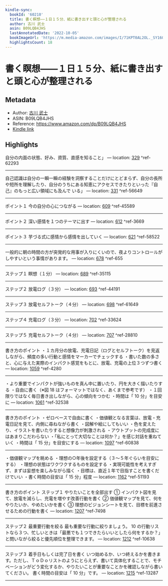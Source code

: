 ```yaml
---
kindle-sync:
  bookId: '60210'
  title: 書く瞑想――１日１５分、紙に書き出すと頭と心が整理される
  author: 古川 武士
  asin: B09LQB4JHS
  lastAnnotatedDate: '2022-10-05'
  bookImageUrl: 'https://m.media-amazon.com/images/I/71KPT0AL2OL._SY160.jpg'
  highlightsCount: 18
---
```

# 書く瞑想――１日１５分、紙に書き出すと頭と心が整理される
## Metadata
* Author: [古川 武士](https://www.amazon.comundefined)
* ASIN: B09LQB4JHS
* Reference: https://www.amazon.com/dp/B09LQB4JHS
* [Kindle link](kindle://book?action=open&asin=B09LQB4JHS)

## Highlights
自分の内面の状態、好み、資質、直感を知ること」 — location: [329](kindle://book?action=open&asin=B09LQB4JHS&location=329) ^ref-62293

---
自己認識は自分の一瞬一瞬の経験を洞察することだけにとどまらず、自分の長所や短所を理解したり、自分のうちにある知恵にアクセスできたりといった『自己』のもっと広い領域にも及んで いる」 — location: [331](kindle://book?action=open&asin=B09LQB4JHS&location=331) ^ref-56649

---
ポイント１ 今の自分の心につながる — location: [609](kindle://book?action=open&asin=B09LQB4JHS&location=609) ^ref-45589

---
ポイント２ 深い感情を１つのテーマに出す — location: [612](kindle://book?action=open&asin=B09LQB4JHS&location=612) ^ref-3669

---
ポイント３ 芋づる式に感情から感情を出していく — location: [621](kindle://book?action=open&asin=B09LQB4JHS&location=621) ^ref-58522

---
一般的に朝の時間の方が突発的な用事が入りにくいので、夜よりコントロールがしやすいという事情があります。 — location: [678](kindle://book?action=open&asin=B09LQB4JHS&location=678) ^ref-655

---
ステップ１ 瞑想（１分） — location: [689](kindle://book?action=open&asin=B09LQB4JHS&location=689) ^ref-35115

---
ステップ２ 放電ログ（３分） — location: [693](kindle://book?action=open&asin=B09LQB4JHS&location=693) ^ref-44191

---
ステップ３ 放電セルフトーク（４分） — location: [698](kindle://book?action=open&asin=B09LQB4JHS&location=698) ^ref-61649

---
ステップ４ 充電ログ（３分） — location: [702](kindle://book?action=open&asin=B09LQB4JHS&location=702) ^ref-33624

---
ステップ５ 充電セルフトーク（４分） — location: [707](kindle://book?action=open&asin=B09LQB4JHS&location=707) ^ref-28810

---
書き方のポイント ・１カ月分の放電、充電日記（ログとセルフトーク）を見返しながら、頻度の多い行動と感情をマーカーでチェックする ・書いた数の多さと、心に与えた実際のインパクト感覚をもとに、放電、充電の上位３つずつ書く — location: [1059](kindle://book?action=open&asin=B09LQB4JHS&location=1059) ^ref-4280

---
・より重要でインパクトが強いものを真ん中に置いたり、円を大きく描いたりする ・自由に書く（※図 18 はフォーマットではなく、あくまで参考です） ・１回限りではなく毎日書き出しながら、心の傾向をつかむ ・時間は「 10 分」を目安に — location: [1061](kindle://book?action=open&asin=B09LQB4JHS&location=1061) ^ref-32538

---
書き方のポイント ・ゼロベースで自由に書く ・価値観となる言葉は、放電・充電日記を見て、内側に尋ねながら書く ・図解や絵にしてもいい ・色を変えたり、イラストを書いたりすると想像力が刺激される ・アウトプットの完成度にはあまりこだわらない ・「私にとって大切なことは何か？」を感じ対話を重ねていく ・時間は「 15 分」を目安にする — location: [1097](kindle://book?action=open&asin=B09LQB4JHS&location=1097) ^ref-60838

---
・価値観マップを眺める ・理想の○年後を設定する（３〜５年ぐらいを目安にする） ・理想の状態はワクワクするものを設定する ・実現可能性を考えすぎず、まずは妄想を楽しみながら描く ・目標は、直近１年で目指すことを書くだけでいい ・書く時間の目安は「 15 分」程度 — location: [1162](kindle://book?action=open&asin=B09LQB4JHS&location=1162) ^ref-51193

---
書き方のポイント ステップ１ やりたいことを全部出す ① インパクト図を見て、放電を減らし、充電を増やす改善行動を書く ② 価値観マップを見て、何をやりたいか、やめたいかを書く ③ 理想のビジョンシートを見て、目標を前進させるための行動を書く — location: [1207](kindle://book?action=open&asin=B09LQB4JHS&location=1207) ^ref-7498

---
ステップ２ 最重要行動を絞る 最も重要な行動に絞りましょう。 10 の行動リストなら３つ、忙しいときは「最悪でも１つできたらいいとしたら何をするか？」と問いながら絞ると優先順位を整理できます。 — location: [1212](kindle://book?action=open&asin=B09LQB4JHS&location=1212) ^ref-10638

---
ステップ３ 着手日もしくは完了日を書く いつ始めるか、いつ終えるかを書きます。ただし、ＴｏＤｏリストのようにとらえず、書いて具体化することで、モチベーションがどう変化するか、やりたいことが重要なことかを確認しながら書いてください。 書く時間の目安は「 10 分」です。 — location: [1215](kindle://book?action=open&asin=B09LQB4JHS&location=1215) ^ref-13287

---
